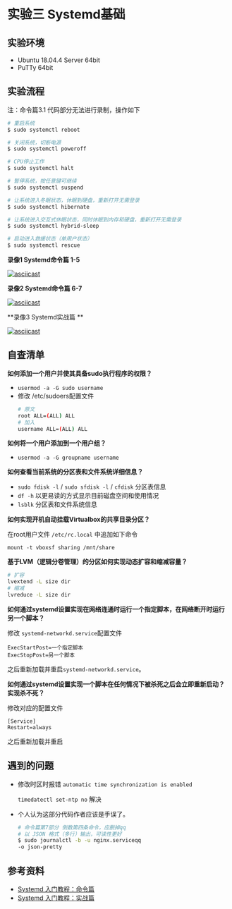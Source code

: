 # 实验三 Systemd基础

## 实验环境
- Ubuntu 18.04.4 Server 64bit
- PuTTy 64bit

## 实验流程

注：命令篇3.1 代码部分无法进行录制，操作如下
```bash
# 重启系统
$ sudo systemctl reboot

# 关闭系统，切断电源
$ sudo systemctl poweroff

# CPU停止工作
$ sudo systemctl halt

# 暂停系统，按任意键可继续
$ sudo systemctl suspend

# 让系统进入冬眠状态，休眠到硬盘，重新打开无需登录
$ sudo systemctl hibernate

# 让系统进入交互式休眠状态，同时休眠到内存和硬盘，重新打开无需登录
$ sudo systemctl hybrid-sleep

# 启动进入救援状态（单用户状态）
$ sudo systemctl rescue
```

**录像1 Systemd命令篇 1-5**

[![asciicast](https://asciinema.org/a/xot44qxTbt70Uv3vS123gnEFf.svg)](https://asciinema.org/a/xot44qxTbt70Uv3vS123gnEFf)

**录像2 Systemd命令篇 6-7**

[![asciicast](https://asciinema.org/a/vhDbiSsyaJs5jI85qwAgU8p7G.svg)](https://asciinema.org/a/vhDbiSsyaJs5jI85qwAgU8p7G)

**录像3 Systemd实战篇 **

[![asciicast](https://asciinema.org/a/N51Mk442KFTk5yoXzaxdvdV6n.svg)](https://asciinema.org/a/N51Mk442KFTk5yoXzaxdvdV6n)

## 自查清单

**如何添加一个用户并使其具备sudo执行程序的权限？**
- ```usermod -a -G sudo username```
- 修改 /etc/sudoers配置文件
    ```bash
    # 原文
    root ALL=(ALL) ALL
    # 加入
    username ALL=(ALL) ALL
    ```
**如何将一个用户添加到一个用户组？**

- ```usermod -a -G groupname username```


**如何查看当前系统的分区表和文件系统详细信息？**
- `sudo fdisk -l` / `sudo sfdisk -l` / `cfdisk` 分区表信息
- `df -h`  以更易读的方式显示目前磁盘空间和使用情况
- `lsblk` 分区表和文件系统信息

**如何实现开机自动挂载Virtualbox的共享目录分区？**

在root用户文件 `/etc/rc.local` 中追加如下命令
```
mount -t vboxsf sharing /mnt/share
```
**基于LVM（逻辑分卷管理）的分区如何实现动态扩容和缩减容量？**

```bash
# 扩容
lvextend -L size dir
# 缩减
lvreduce -L size dir
```
**如何通过systemd设置实现在网络连通时运行一个指定脚本，在网络断开时运行另一个脚本？**

修改 `systemd-networkd.service`配置文件
```
ExecStartPost=一个指定脚本
ExecStopPost=另一个脚本 
```
之后重新加载并重启`systemd-networkd.service`。

**如何通过systemd设置实现一个脚本在任何情况下被杀死之后会立即重新启动？实现杀不死？**

修改对应的配置文件
```
[Service]
Restart=always
```
之后重新加载并重启

## 遇到的问题

- 修改时区时报错 `automatic time synchronization is enabled`

    `timedatectl set-ntp no` 解决

- 个人认为这部分代码作者应该是手误了。
    ```bash
    # 命令篇第7部分 倒数第四条命令，应删掉qq
    # 以 JSON 格式（多行）输出，可读性更好
    $ sudo journalctl -b -u nginx.serviceqq
    -o json-pretty
    ```

## 参考资料
- [Systemd 入门教程：命令篇](http://www.ruanyifeng.com/blog/2016/03/systemd-tutorial-commands.html)
- [Systemd 入门教程：实战篇](http://www.ruanyifeng.com/blog/2016/03/systemd-tutorial-part-two.html)